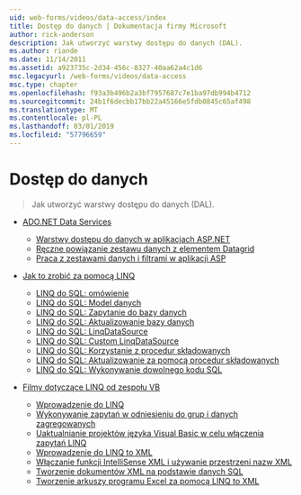 ```yaml
---
uid: web-forms/videos/data-access/index
title: Dostęp do danych | Dokumentacja firmy Microsoft
author: rick-anderson
description: Jak utworzyć warstwy dostępu do danych (DAL).
ms.author: riande
ms.date: 11/14/2011
ms.assetid: a923735c-2d34-456c-8327-40aa62a4c1d6
msc.legacyurl: /web-forms/videos/data-access
msc.type: chapter
ms.openlocfilehash: f93a3b496b2a3bf7957687c7e1ba97db994b4712
ms.sourcegitcommit: 24b1f6decbb17bb22a45166e5fdb0845c65af498
ms.translationtype: MT
ms.contentlocale: pl-PL
ms.lasthandoff: 03/01/2019
ms.locfileid: "57796659"
---
```

<a name="data-access"></a>Dostęp do danych
====================
> Jak utworzyć warstwy dostępu do danych (DAL).


- [ADO.NET Data Services](adonet-data-services/index.md)

    - [Warstwy dostępu do danych w aplikacjach ASP.NET](adonet-data-services/data-access-layers-in-aspnet-applications.md)
    - [Ręczne powiązanie zestawu danych z elementem Datagrid](adonet-data-services/how-to-manually-bind-a-dataset-to-a-datagrid.md)
    - [Praca z zestawami danych i filtrami w aplikacji ASP](adonet-data-services/how-to-work-with-datasets-and-filters-from-an-asp-application.md)
- [Jak to zrobić za pomocą LINQ](how-do-i-with-linq/index.md)

    - [LINQ do SQL: omówienie](how-do-i-with-linq/how-do-i-linq-to-sql-overview.md)
    - [LINQ do SQL: Model danych](how-do-i-with-linq/how-do-i-linq-to-sql-data-model.md)
    - [LINQ do SQL: Zapytanie do bazy danych](how-do-i-with-linq/how-do-i-linq-to-sql-querying-the-database.md)
    - [LINQ do SQL: Aktualizowanie bazy danych](how-do-i-with-linq/how-do-i-linq-to-sql-updating-the-database.md)
    - [LINQ do SQL: LinqDataSource](how-do-i-with-linq/how-do-i-linq-to-sql-linqdatasource.md)
    - [LINQ do SQL: Custom LinqDataSource](how-do-i-with-linq/how-do-i-linq-to-sql-custom-linqdatasource.md)
    - [LINQ do SQL: Korzystanie z procedur składowanych](how-do-i-with-linq/how-do-i-linq-to-sql-using-stored-procedures.md)
    - [LINQ do SQL: Aktualizowanie za pomocą procedur składowanych](how-do-i-with-linq/how-do-i-linq-to-sql-updating-with-stored-procedures.md)
    - [LINQ do SQL: Wykonywanie dowolnego kodu SQL](how-do-i-with-linq/how-do-i-linq-to-sql-executing-arbitrary-sql.md)
- [Filmy dotyczące LINQ od zespołu VB](linq-videos-from-the-vb-team/index.md)

    - [Wprowadzenie do LINQ](linq-videos-from-the-vb-team/how-do-i-get-started-with-linq.md)
    - [Wykonywanie zapytań w odniesieniu do grup i danych zagregowanych](linq-videos-from-the-vb-team/how-do-i-perform-group-and-aggregate-queries.md)
    - [Uaktualnianie projektów języka Visual Basic w celu włączenia zapytań LINQ](linq-videos-from-the-vb-team/how-do-i-upgrade-visual-basic-projects-to-enable-linq.md)
    - [Wprowadzenie do LINQ to XML](linq-videos-from-the-vb-team/how-do-i-get-started-with-linq-to-xml.md)
    - [Włączanie funkcji IntelliSense XML i używanie przestrzeni nazw XML](linq-videos-from-the-vb-team/how-do-i-enable-xml-intellisense-and-use-xml-namespaces.md)
    - [Tworzenie dokumentów XML na podstawie danych SQL](linq-videos-from-the-vb-team/how-do-i-create-xml-documents-from-sql-data.md)
    - [Tworzenie arkuszy programu Excel za pomocą LINQ to XML](linq-videos-from-the-vb-team/how-do-i-create-excel-spreadsheets-using-linq-to-xml.md)
